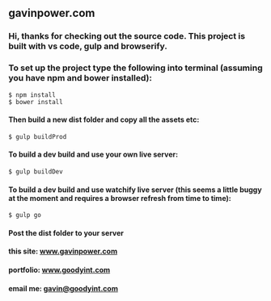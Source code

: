 ## gavinpower.com

###  Hi, thanks for checking out the source code. This project is built with vs code, gulp and browserify.

### To set up the project type the following into terminal (assuming you have npm and bower installed):

```
$ npm install
$ bower install
```

#### Then build a new dist folder and copy all the assets etc:

```
$ gulp buildProd
```

#### To build a dev build and use your own live server:

```
$ gulp buildDev
```

#### To build a dev build and use watchify live server (this seems a little buggy at the moment and requires a browser refresh from time to time):

```
$ gulp go
```

#### Post the dist folder to your server

#### this site: www.gavinpower.com

#### portfolio: www.goodyint.com

#### email me: gavin@goodyint.com




